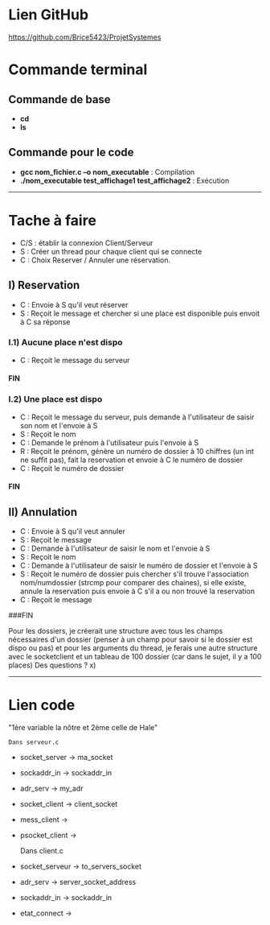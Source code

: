 # Lien GitHub
https://github.com/Brice5423/ProjetSystemes

# Commande terminal

## Commande de base
- **cd**
- **ls**


## Commande pour le code
- **gcc nom_fichier.c –o nom_executable** : Compilation
- **./nom_executable test_affichage1 test_affichage2** : Exécution

--------------------------------------------------------------------------------

# Tache à faire

- C/S : établir la connexion Client/Serveur
- S : Créer un thread pour chaque client qui se connecte
- C : Choix Reserver / Annuler une réservation.

## I) Reservation
- C : Envoie à S qu'il veut réserver
- S : Reçoit le message et chercher si une place est disponible puis envoit à C sa réponse

### I.1) Aucune place n'est dispo
- C : Reçoit le message du serveur

#### FIN

### I.2) Une place est dispo
- C : Reçoit le message du serveur, puis demande à l'utilisateur de saisir son nom et l'envoie à S
- S : Reçoit le nom
- C : Demande le prénom à l'utilisateur puis l'envoie à S
- R : Reçoit le prénom, génère un numéro de dossier à 10 chiffres (un int ne suffit pas), fait la reservation et envoie à C le numéro de dossier
- C : Reçoit le numéro de dossier

#### FIN

## II) Annulation
- C : Envoie à S qu'il veut annuler
- S : Reçoit le message
- C : Demande à l'utilisateur de saisir le nom et l'envoie à S
- S : Reçoit le nom
- C : Demande à l'utilisateur de saisir le numéro de dossier et l'envoie à S
- S : Reçoit le numéro de dossier puis chercher s'il trouve l'association nom/numdossier (strcmp pour comparer des chaines), si elle existe, annule la reservation puis envoie à C s'il a ou non trouvé la reservation
- C : Reçoit le message

###FIN

Pour les dossiers, je créerait une structure avec tous les champs nécessaires d'un dossier (penser à un champ pour savoir si le dossier est dispo ou pas) et pour les arguments du thread, je ferais une autre structure avec le socketclient et un tableau de 100 dossier (car dans le sujet, il y a 100 places)
Des questions ? x)

--------------------------------------------------------------------------------

# Lien code

"1ère variable la nôtre et 2ème celle de Hale"

    Dans serveur.c
    
- socket_server -> ma_socket
- sockaddr_in -> sockaddr_in
- adr_serv -> my_adr
- socket_client -> client_socket
- mess_client ->
- psocket_client ->


    Dans client.c
    
- socket_serveur -> to_servers_socket
- adr_serv -> server_socket_address
- sockaddr_in -> sockaddr_in
- etat_connect -> 
